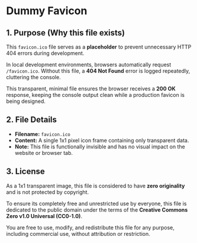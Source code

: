 # Dummy Favicon

## 1. Purpose (Why this file exists)

This `favicon.ico` file serves as a **placeholder** to prevent unnecessary HTTP 404 errors during development.

In local development environments, browsers automatically request `/favicon.ico`.
Without this file, a **404 Not Found** error is logged repeatedly, cluttering the console.

This transparent, minimal file ensures the browser receives a **200 OK** response, keeping the console output clean while a production favicon is being designed.

## 2. File Details

* **Filename:** `favicon.ico`
* **Content:** A single 1x1 pixel icon frame containing only transparent data.
* **Note:** This file is functionally invisible and has no visual impact on the website or browser tab.

## 3. License

As a 1x1 transparent image, this file is considered to have **zero originality** and is not protected by copyright.

To ensure its completely free and unrestricted use by everyone, this file is dedicated to the public domain under the terms of the **Creative Commons Zero v1.0 Universal (CC0-1.0)**.

You are free to use, modify, and redistribute this file for any purpose, including commercial use, without attribution or restriction.
